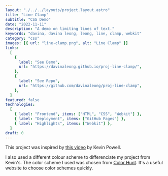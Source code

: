 ```yaml
---
layout: "./../../layouts/project.layout.astro"
title: "Line Clamp"
subtitle: "CSS Demo"
date: "2022-11-11"
description: "A demo on limiting lines of text."
keywords: "davina, davina leong, leong, line, clamp, webkit"
category: "css"
images: [{ url: "line-clamp.png", alt: "Line Clamp" }]
links:
  [
    {
      label: "See Demo",
      url: "https://davinaleong.github.io/proj-line-clamp/",
    },
    {
      label: "See Repo",
      url: "https://github.com/davinaleong/proj-line-clamp",
    },
  ]
featured: false
technologies:
  [
    { label: "Frontend", items: ["HTML", "CSS", "Webkit"] },
    { label: "Deployment", items: ["GitHub Pages"] },
    { label: "Highlights", items: ["Webkit"] },
  ]
draft: 0
---
```


This project was inspired by [this video](https://www.youtube.com/watch?v=b6iVByCOx8A) by Kevin Powell.

I also used a different colour scheme to differenciate my project from Kevin's. The color scheme I used was chosen from [Color Hunt](https://colorhunt.co/). It's a useful website to choose color schemes quickly.
